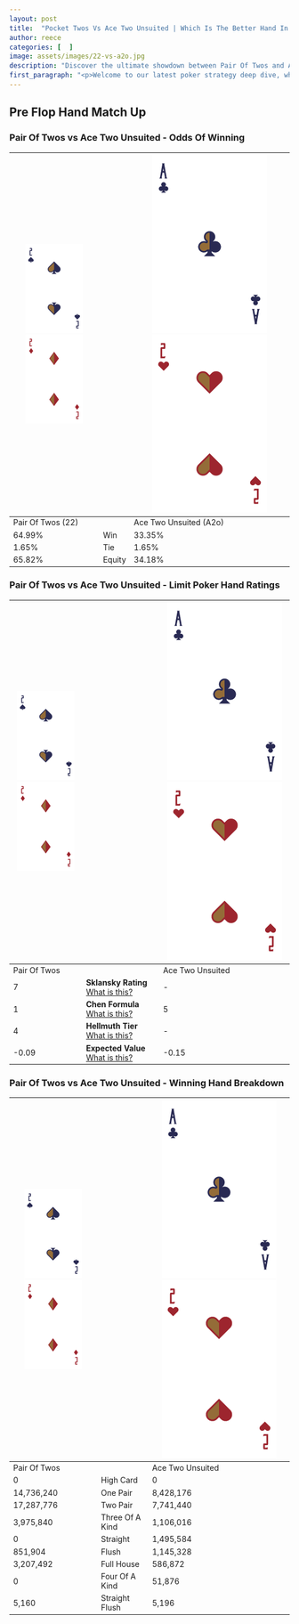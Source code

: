 ```yaml
---
layout: post
title:  "Pocket Twos Vs Ace Two Unsuited | Which Is The Better Hand In Poker? A Complete Guide"
author: reece
categories: [  ]
image: assets/images/22-vs-a2o.jpg
description: "Discover the ultimate showdown between Pair Of Twos and Ace Two Unsuited in poker! Uncover the odds, strategies, and scenarios where one hand triumphs over the other. Get ready to up your poker game with this thrilling analysis."
first_paragraph: "<p>Welcome to our latest poker strategy deep dive, where we're pitting two distinct hands against each other in a high-stakes showdown: Pair Of Twos vs Ace Two Unsuited.</p><p>In the dynamic world of poker, every decision counts, and knowing which hand holds the upper hand is key to your success at the table.</p><p>In this article, we'll dissect these two hands, explore the scenarios where one dominates the other, and equip you with the knowledge to make strategic choices that can tip the odds in your favor.</p><p>Get ready to unravel the intriguing dynamics of these poker hands and elevate your game to new heights.</p>"
---
```




[comment]: # (sp0)

## Pre Flop Hand Match Up

<div class="table hand-ratings" markdown="1"> 



### Pair Of Twos vs Ace Two Unsuited - Odds Of Winning


    
| ![image info](assets/images/hand1/2.png) ![image info](assets/images/hand1/2o.png) |  | ![image info](assets/images/hand2/A.png) ![image info](assets/images/hand2/2o.png) |
| -------- | -------- | -------- |
| Pair Of Twos (22) |  | Ace Two Unsuited (A2o) |
| 64.99% | Win | 33.35% |
| 1.65% | Tie | 1.65% |
| 65.82% | Equity | 34.18% |




[comment]: # (sp1)



### Pair Of Twos vs Ace Two Unsuited - Limit Poker Hand Ratings


    
| ![image info](assets/images/hand1/2.png) ![image info](assets/images/hand1/2o.png) |  | ![image info](assets/images/hand2/A.png) ![image info](assets/images/hand2/2o.png) |
| -------- | -------- | -------- |
| Pair Of Twos |  | Ace Two Unsuited |
| 7 | **Sklansky Rating** [What is this?](/sklansky-rating-explained) | - |
| 1 | **Chen Formula** [What is this?](/chen-formula-explained) | 5 |
| 4 | **Hellmuth Tier** [What is this?](/Hellmuth-tier-explained) | - |
| -0.09 | **Expected Value** [What is this?](/expected-value-explained) | -0.15 |




[comment]: # (sp2)



### Pair Of Twos vs Ace Two Unsuited - Winning Hand Breakdown


    
| ![image info](assets/images/hand1/2.png) ![image info](assets/images/hand1/2o.png) |  | ![image info](assets/images/hand2/A.png) ![image info](assets/images/hand2/2o.png) |
| -------- | -------- | -------- |
| Pair Of Twos |  | Ace Two Unsuited |
| 0 | High Card | 0 |
| 14,736,240 | One Pair | 8,428,176 |
| 17,287,776 | Two Pair | 7,741,440 |
| 3,975,840 | Three Of A Kind | 1,106,016 |
| 0 | Straight | 1,495,584 |
| 851,904 | Flush | 1,145,328 |
| 3,207,492 | Full House | 586,872 |
| 0 | Four Of A Kind | 51,876 |
| 5,160 | Straight Flush | 5,196 |




[comment]: # (sp3)



</div>

[comment]: # (sp4)



[comment]: # (sp5)

